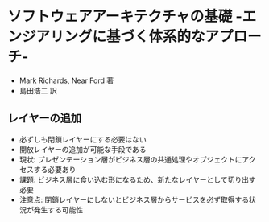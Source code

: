 # ソフトウェアアーキテクチャの基礎 -エンジアリングに基づく体系的なアプローチ-
- Mark Richards, Near Ford 著
- 島田浩二 訳

## レイヤーの追加
- 必ずしも閉鎖レイヤーにする必要はない
- 開放レイヤーの追加が可能な手段である
- 現状: プレゼンテーション層がビジネス層の共通処理やオブジェクトにアクセスする必要あり
- 課題: ビジネス層に食い込む形になるため、新たなレイヤーとして切り出す必要
- 注意点: 閉鎖レイヤーにしないとビジネス層からサービスを必ず取得する状況が発生する可能性